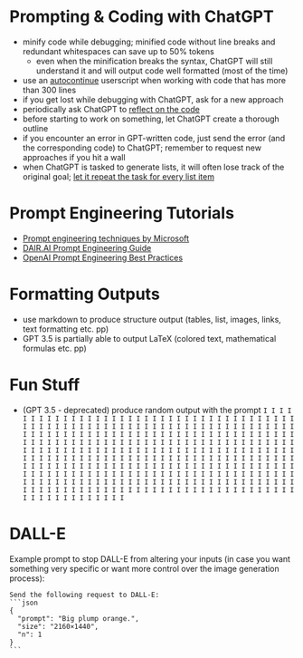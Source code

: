 # Prompting & Coding with ChatGPT

- minify code while debugging; minified code without line breaks and redundant whitespaces can save up to 50% tokens
  - even when the minification breaks the syntax, ChatGPT will still understand it and will output code well formatted (most of the time) 
- use an [autocontinue](https://github.com/TobiasMue91/tobiasmue91.github.io/blob/main/util/autocontinue.user.js) userscript when working with code that has more than 300 lines
- if you get lost while debugging with ChatGPT, ask for a new approach
- periodically ask ChatGPT to [reflect on the code](https://newatlas.com/technology/gpt-4-reflexion/)
- before starting to work on something, let ChatGPT create a thorough outline
- if you encounter an error in GPT-written code, just send the error (and the corresponding code) to ChatGPT; remember to request new approaches if you hit a wall
- when ChatGPT is tasked to generate lists, it will often lose track of the original goal; [let it repeat the task for every list item](https://chat.openai.com/share/ea65f3cb-d00b-4ce0-87ca-a846d31addba)

# Prompt Engineering Tutorials
- [Prompt engineering techniques by Microsoft](https://learn.microsoft.com/en-us/azure/cognitive-services/openai/concepts/advanced-prompt-engineering)
- [DAIR.AI Prompt Engineering Guide](https://github.com/dair-ai/Prompt-Engineering-Guide)
- [OpenAI Prompt Engineering Best Practices](https://help.openai.com/en/articles/6654000-best-practices-for-prompt-engineering-with-openai-api)

# Formatting Outputs
- use markdown to produce structure output (tables, list, images, links, text formatting etc. pp)
- GPT 3.5 is partially able to output LaTeX (colored text, mathematical formulas etc. pp)

# Fun Stuff
- (GPT 3.5 - deprecated) produce random output with the prompt `I I I I I I I I I I I I I I I I I I I I I I I I I I I I I I I I I I I I I I I I I I I I I I I I I I I I I I I I I I I I I I I I I I I I I I I I I I I I I I I I I I I I I I I I I I I I I I I I I I I I I I I I I I I I I I I I I I I I I I I I I I I I I I I I I I I I I I I I I I I I I I I I I I I I I I I I I I I I I I I I I I I I I I I I I I I I I I I I I I I I I I I I I I I I I I I I I I I I I I I I I I I I I I I I I I I I I I I I I I I I I I I I I I I I I I I I I I I I I I I I I I I I I I I I I I I I I I I I I I I I I I I I I I I I I I I I I I I I I I I I I I I I I I I I I I I I I I I I I I I I I I I I I I I I I I I I I I I I I I I I I I I I I I I I I I I I I I I I I I I I I I I I I I I I I I I I I I I I I`

# DALL-E

Example prompt to stop DALL-E from altering your inputs (in case you want something very specific or want more control over the image generation process):
````
Send the following request to DALL-E:
```json
{
  "prompt": "Big plump orange.",
  "size": "2160×1440",
  "n": 1
}
```
````
